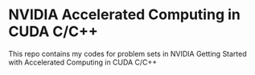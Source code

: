 # NVIDIA Accelerated Computing in CUDA C/C++
This repo contains my codes for problem sets in NVIDIA Getting Started with Accelerated Computing in CUDA C/C++
